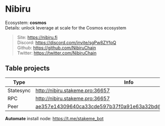 # Nibiru

Ecosystem: **cosmos** </br>
Details: unlock leverage at scale for the Cosmos ecosystem</br>

> Site: https://nibiru.fi </br>
> Discord: https://discord.com/invite/sgPw8ZYfpQ </br>
> Github: https://github.com/NibiruChain </br>
> Twitter: https://twitter.com/NibiruChain </br>
## Table projects
| Type      | Info      |
|-----------|-----------|
| Statesync | http://nibiru.stakeme.pro:36657 |
| RPC       | http://nibiru.stakeme.pro:36657       |
| Peer      | ae357e14309640ca33cde597b37f0a91e63a32bd@nibiru.stakeme.pro:36656      |

**Automate** install node: https://t.me/stakeme_bot
